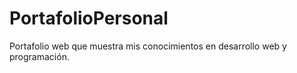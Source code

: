 # PortafolioPersonal
Portafolio web que muestra mis conocimientos en desarrollo web y programación.
